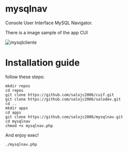 # mysqlnav
Console User Interface MySQL Navigator.

There is a image sample of the app CUI

![mysqlcliente](https://cloud.githubusercontent.com/assets/5316253/20042195/73349eba-a454-11e6-9003-123c341d0c5f.png)

# Installation guide

follow these steps:
```
mkdir repos
cd repos
git clone https://github.com/salojc2006/cuif.git
git clone https://github.com/salojc2006/salodev.git
cd ..
mkdir apps
cd apps
git clone https://github.com/salojc2006/mysqlnav.git
cd mysqlnav
chmod +x mysqlnav.php
```
And enjoy exec!
```
./mysqlnav.php
```
